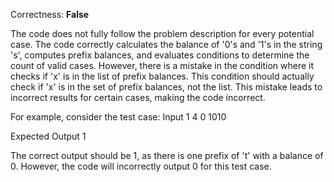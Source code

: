 Correctness: **False**

The code does not fully follow the problem description for every potential case. The code correctly calculates the balance of '0's and '1's in the string 's', computes prefix balances, and evaluates conditions to determine the count of valid cases. However, there is a mistake in the condition where it checks if 'x' is in the list of prefix balances. This condition should actually check if 'x' is in the set of prefix balances, not the list. This mistake leads to incorrect results for certain cases, making the code incorrect. 

For example, consider the test case:
Input
1
4 0
1010

Expected Output
1

The correct output should be 1, as there is one prefix of 't' with a balance of 0. However, the code will incorrectly output 0 for this test case.